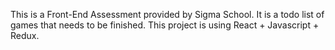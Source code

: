 This is a Front-End Assessment provided by Sigma School. It is a todo list of games that needs to be finished. This project is using React + Javascript + Redux.